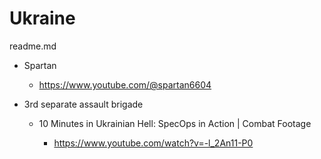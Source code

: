 # Ukraine

readme.md

*   Spartan

    *   https://www.youtube.com/@spartan6604
    
*   3rd separate assault brigade

    *   10 Minutes in Ukrainian Hell: SpecOps in Action | Combat Footage
    
        *   https://www.youtube.com/watch?v=-l_2An11-P0
